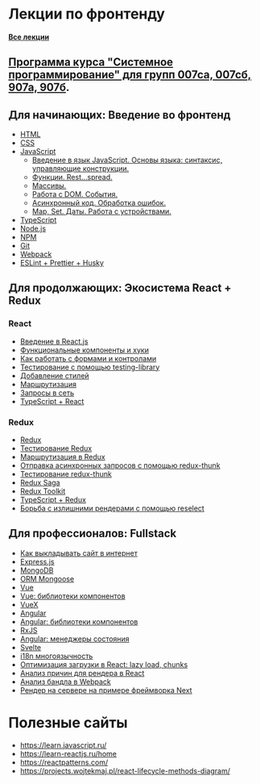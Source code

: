 # Лекции по фронтенду 
#### [Все лекции](https://dmitryweiner.github.io/lectures/)

## [Программа курса "Системное программирование" для групп 007са, 007сб, 907а, 907б](program-2022.md).

## Для начинающих: Введение во фронтенд
* [HTML](https://dmitryweiner.github.io/lectures/Basic%20-%20HTML.html)
* [CSS](https://dmitryweiner.github.io/lectures/Basic%20-%20CSS.html)
* [JavaScript](https://dmitryweiner.github.io/lectures/Basic%20-%20JS.html)
  * [Введение в язык JavaScript. Основы языка: синтаксис, управляющие конструкции.](https://dmitryweiner.github.io/lectures/JS_part1.html)
  * [Функции. Rest...spread.](https://dmitryweiner.github.io/lectures/JS_part2.html)
  * [Массивы.](https://dmitryweiner.github.io/lectures/JS_part3.html)
  * [Работа с DOM. События.](https://dmitryweiner.github.io/lectures/JS_part4.html)
  * [Асинхронный код. Обработка ошибок.](https://dmitryweiner.github.io/lectures/JS_part5.html)
  * [Map, Set. Даты. Работа с устройствами.](https://dmitryweiner.github.io/lectures/JS_part6.html)
* [TypeScript](https://dmitryweiner.github.io/lectures/Basic%20-%20TypeScript.html)
* [Node.js](https://dmitryweiner.github.io/lectures/Basic%20-%20Nodejs.html)
* [NPM](https://dmitryweiner.github.io/lectures/Basic%20-%20NPM.html)
* [Git](https://dmitryweiner.github.io/lectures/Basic%20-%20Git.html)
* [Webpack](https://dmitryweiner.github.io/lectures/Basic%20-%20Webpack.html#/)
* [ESLint + Prettier + Husky](https://github.com/dmitryweiner/lectures/raw/main/old/%D0%9B%D0%B5%D0%BA%D1%86%D0%B8%D1%8F%20eslint%20prettier%20husky.pptx)

## Для продолжающих: Экосистема React + Redux

### React
* [Введение в React.js](https://dmitryweiner.github.io/lectures/React%20-%20Basic.html#/)
* [Функциональные компоненты и хуки](https://dmitryweiner.github.io/lectures/React%20-%20Hooks.html#/)
* [Как работать с формами и контролами](https://dmitryweiner.github.io/lectures/React%20-%20Form%20controls.html#/)
* [Тестирование с помощью testing-library](https://dmitryweiner.github.io/lectures/React%20-%20Testing%20components.html#/)
* [Добавление стилей](https://dmitryweiner.github.io/lectures/React%20-%20Styles%20and%20assets.html#/)
* [Маршрутизация](https://dmitryweiner.github.io/lectures/React%20-%20Router.html#/)
* [Запросы в сеть](https://dmitryweiner.github.io/lectures/React%20-%20Fetch.html#/)
* [TypeScript + React](https://dmitryweiner.github.io/lectures/React%20-%20TypeScript%20with%20React.html#/)

### Redux
* [Redux](https://dmitryweiner.github.io/lectures/Redux%20-%20Basic.html#/)
* [Тестирование Redux](https://dmitryweiner.github.io/lectures/Redux%20-%20Testing%20Redux.html#/)
* [Маршрутизация в Redux](https://dmitryweiner.github.io/lectures/Redux%20-%20Router.html)
* [Отправка асинхронных запросов с помощью redux-thunk](https://dmitryweiner.github.io/lectures/Redux%20-%20Redux%20Thunk.html#/)
* [Тестирование redux-thunk](https://dmitryweiner.github.io/lectures/Redux%20-%20Testing%20Redux%20Thunk.html#/)
* [Redux Saga](https://dmitryweiner.github.io/lectures/Redux%20-%20Redux%20Saga.html#/)
* [Redux Toolkit](https://dmitryweiner.github.io/lectures/Redux%20-%20Redux%20Toolkit.html#/)
* [TypeScript + Redux](https://dmitryweiner.github.io/lectures/Redux%20-%20TypeScript%20with%20Redux.html#/)
* [Борьба с излишними рендерами с помощью reselect](https://dmitryweiner.github.io/lectures/Redux%20-%20UseMemo%20reselect.html#/)

## Для профессионалов: Fullstack
* [Как выкладывать сайт в интернет](https://dmitryweiner.github.io/lectures/Deploy.html#/)
* [Express.js](https://dmitryweiner.github.io/lectures/Express.html#/)
* [MongoDB](https://dmitryweiner.github.io/lectures/Mongo.html#/)
* [ORM Mongoose](https://dmitryweiner.github.io/lectures/Mongoose.html#/)
* [Vue](https://dmitryweiner.github.io/lectures/Vue.html#/)
* [Vue: библиотеки компонентов](https://dmitryweiner.github.io/lectures/Vue%20-%20UI%20Libraries.html#/)
* [VueX](https://dmitryweiner.github.io/lectures/Vue%20-%20VueX.html#/)
* [Angular](https://dmitryweiner.github.io/lectures/Angular.html#/)
* [Angular: библиотеки компонентов](https://dmitryweiner.github.io/lectures/Angular%20-%20UI%20Libraries.html#/)
* [RxJS](https://dmitryweiner.github.io/lectures/RxJS.html#/)
* [Angular: менеджеры состояния](https://dmitryweiner.github.io/lectures/Angular%20-%20State%20Managers.html#/)
* [Svelte](https://github.com/dmitryweiner/lectures/raw/main/old/%D0%98%D0%BD%D1%82%D0%B5%D1%80%D1%84%D0%B5%D0%B9%D1%81%D1%8B/%D0%98%D0%BD%D1%82%D0%B5%D1%80%D1%84%D0%B5%D0%B9%D1%81%D1%8B%20%D0%9B%D0%B5%D0%BA%D1%86%D0%B8%D1%8F%20Svelte.pptx)
* [i18n многоязычность]()
* [Оптимизация загрузки в React: lazy load, chunks]()
* [Анализ причин для рендера в React]()
* [Анализ бандла в Webpack]()
* [Рендер на сервере на примере фреймворка Next]()

# Полезные сайты
* https://learn.javascript.ru/
* https://learn-reactjs.ru/home
* https://reactpatterns.com/
* https://projects.wojtekmaj.pl/react-lifecycle-methods-diagram/


